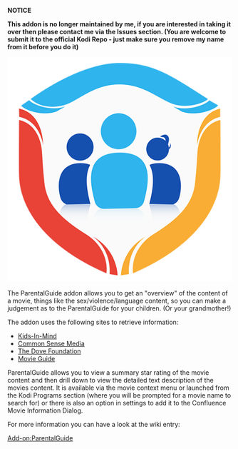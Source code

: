 __NOTICE__

__This addon is no longer maintained by me, if you are interested in taking it over then please contact me via the Issues section. (You are welcome to submit it to the official Kodi Repo - just make sure you remove my name from it before you do it)__


![ParentalGuide](icon.png)

The ParentalGuide addon allows you to get an "overview" of the content of a movie, things like the sex/violence/language content, so you can make a judgement as to the ParentalGuide for your children. (Or your grandmother!)

The addon uses the following sites to retrieve information:
* [Kids-In-Mind](http://www.kids-in-mind.com/)
* [Common Sense Media](http://www.commonsensemedia.org/)
* [The Dove Foundation](http://www.dove.org/)
* [Movie Guide](http://www.movieguide.org/)

ParentalGuide allows you to view a summary star rating of the movie content and then drill down to view the detailed text description of the movies content. It is available via the movie context menu or launched from the Kodi Programs section (where you will be prompted for a movie name to search for) or there is also an option in settings to add it to the Confluence Movie Information Dialog.

For more information you can have a look at the wiki entry:

[Add-on:ParentalGuide](https://github.com/robwebset/script.parentalguide/wiki)
